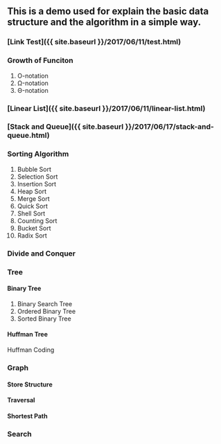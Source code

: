 ## This is a demo used for explain the basic data structure and the algorithm in a simple way.

### [Link Test]({{ site.baseurl }}/2017/06/11/test.html)

### Growth of Funciton
1. O-notation
2. Ω-notation
3. Θ-notation

### [Linear List]({{ site.baseurl }}/2017/06/11/linear-list.html)

### [Stack and Queue]({{ site.baseurl }}/2017/06/17/stack-and-queue.html)

### Sorting Algorithm

1. Bubble Sort
2. Selection Sort
3. Insertion Sort
4. Heap Sort
5. Merge Sort
6. Quick Sort
7. Shell Sort
8. Counting Sort
9. Bucket Sort
10. Radix Sort

### Divide and Conquer

### Tree

#### Binary Tree
1. Binary Search Tree
2. Ordered Binary Tree
3. Sorted Binary Tree

#### Huffman Tree

Huffman Coding

### Graph

#### Store Structure

#### Traversal

#### Shortest Path

### Search
